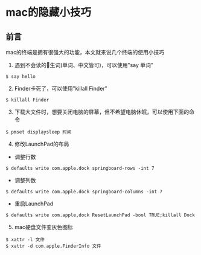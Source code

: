 # mac的隐藏小技巧

## 前言

mac的终端是拥有很强大的功能，本文就来说几个终端的使用小技巧

1. 遇到不会读的生词(单词、中文皆可)，可以使用"say 单词"

```
$ say hello
```

2. Finder卡死了，可以使用"killall Finder"

```
$ killall Finder
```

3. 下载大文件时，想要关闭电脑的屏幕，但不希望电脑休眠，可以使用下面的命令

```
$ pmset displaysleep 时间
```

4. 修改LaunchPad的布局

- 调整行数

```
$ defaults write com.apple.dock springboard-rows -int 7
```

- 调整列数

```
$ defaults write com.apple.dock springboard-columns -int 7
```

- 重启LaunchPad

```
$ defaults write com.apple,dock ResetLaunchPad -bool TRUE;killall Dock
```

5. mac硬盘文件变灰色图标

```
$ xattr -l 文件
$ xattr -d com.apple.FinderInfo 文件
```
